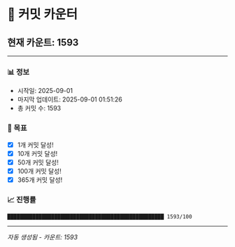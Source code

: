 # 🔢 커밋 카운터

## 현재 카운트: 1593

---

### 📊 정보
- 시작일: 2025-09-01
- 마지막 업데이트: 2025-09-01 01:51:26
- 총 커밋 수: 1593

### 🎯 목표
- [x] 1개 커밋 달성!
- [x] 10개 커밋 달성!
- [x] 50개 커밋 달성!
- [x] 100개 커밋 달성!
- [x] 365개 커밋 달성!

### 📈 진행률
```
██████████████████████████████████████████████████ 1593/100
```

---
*자동 생성됨 - 카운트: 1593*

